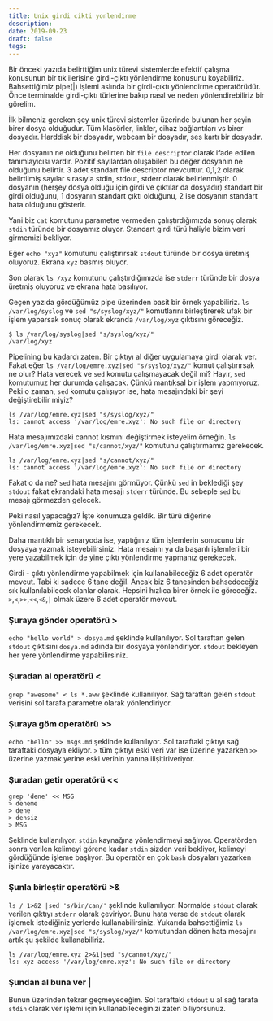 ```yaml
---
title: Unix girdi cikti yonlendirme
description:
date: 2019-09-23 
draft: false
tags:  
---
```



Bir önceki yazıda belirttiğim unix türevi sistemlerde efektif çalışma konusunun bir tık ilerisine girdi-çıktı yönlendirme konusunu koyabiliriz. Bahsettiğimiz pipe(|) işlemi aslında bir girdi-çıktı yönlendirme operatörüdür. Önce terminalde girdi-çıktı türlerine bakıp nasıl ve neden yönlendirebiliriz bir görelim.
<!--more-->
İlk bilmeniz gereken şey unix türevi sistemler üzerinde bulunan her şeyin birer dosya olduğudur. Tüm klasörler, linkler, cihaz bağlantıları vs birer dosyadır. Harddisk bir dosyadır, webcam bir dosyadır, ses kartı bir dosyadır. 

Her dosyanın ne olduğunu belirten bir `file descriptor` olarak ifade edilen  tanımlayıcısı vardır. Pozitif sayılardan oluşabilen bu değer dosyanın ne olduğunu belirtir. 3 adet standart file descriptor mevcuttur. 0,1,2 olarak belirtilmiş sayılar sırasıyla stdin, stdout, stderr olarak belirlenmiştir. 0 dosyanın (herşey dosya olduğu için girdi ve çıktılar da dosyadır) standart bir girdi olduğunu, 1 dosyanın standart çıktı olduğunu, 2 ise  dosyanın standart hata olduğunu gösterir.

Yani biz `cat` komutunu parametre vermeden çalıştırdığımızda sonuç olarak `stdin` türünde bir dosyamız oluyor. Standart girdi türü haliyle bizim veri girmemizi bekliyor. 

Eğer `echo "xyz"` komutunu çalıştırırsak `stdout` türünde bir dosya üretmiş oluyoruz. Ekrana `xyz` basmış oluyor.

Son olarak `ls /xyz` komutunu çalıştırdığımızda ise `stderr` türünde bir dosya üretmiş oluyoruz ve ekrana hata basılıyor.

Geçen yazıda gördüğümüz pipe üzerinden basit bir örnek yapabiliriz. `ls /var/log/syslog` ve `sed "s/syslog/xyz/"` komutlarını birleştirerek ufak bir işlem yaparsak sonuç olarak ekranda `/var/log/xyz` çıktısını göreceğiz. 

```
$ ls /var/log/syslog|sed "s/syslog/xyz/"
/var/log/xyz
```

Pipelining bu kadardı zaten. Bir çıktıyı al diğer uygulamaya girdi olarak ver. Fakat eğer `ls /var/log/emre.xyz|sed "s/syslog/xyz/"` komut çalıştırırsak ne olur? Hata verecek ve `sed` komutu çalışmayacak değil mi? Hayır, `sed` komutumuz her durumda çalışacak. Çünkü mantıksal bir işlem yapmıyoruz. Peki o zaman, `sed` komutu çalışıyor ise, hata mesajındaki bir şeyi değiştirebilir miyiz?

```
ls /var/log/emre.xyz|sed "s/syslog/xyz/"
ls: cannot access '/var/log/emre.xyz': No such file or directory
```
Hata mesajımızdaki cannot kısmını değiştirmek isteyelim örneğin. `ls /var/log/emre.xyz|sed "s/cannot/xyz/"` komutunu çalıştırmamız gerekecek.

```
ls /var/log/emre.xyz|sed "s/cannot/xyz/"
ls: cannot access '/var/log/emre.xyz': No such file or directory
```

Fakat o da ne? `sed` hata mesajını görmüyor. Çünkü `sed` in beklediği şey `stdout` fakat ekrandaki hata mesajı `stderr` türünde. Bu sebeple `sed` bu mesajı görmezden gelecek.

Peki nasıl yapacağız? İşte konumuza geldik. Bir türü diğerine yönlendirmemiz gerekecek.

Daha mantıklı bir senaryoda ise, yaptığınız tüm işlemlerin sonucunu bir dosyaya yazmak isteyebilirsiniz. Hata mesajını ya da başarılı işlemleri bir yere yazabilmek için de yine çıktı yönlendirme yapmanız gerekecek.


Girdi - çıktı yönlendirme yapabilmek için kullanabileceğiz 6 adet operatör mevcut. Tabi ki sadece 6 tane değil. Ancak biz 6 tanesinden bahsedeceğiz sık kullanılabilecek olanlar olarak. Hepsini hızlıca birer örnek ile göreceğiz. `>`,`<`,`>>`,`<<`,`<&`,`|` olmak üzere 6 adet operatör mevcut.

### Şuraya gönder operatörü >

`echo "hello world" > dosya.md` şeklinde kullanılıyor. Sol taraftan gelen `stdout` çıktısını `dosya.md` adında bir dosyaya yönlendiriyor. `stdout` bekleyen her yere yönlendirme yapabilirsiniz.

### Şuradan al operatörü <

`grep "awesome" < ls *.aww`  şeklinde kullanılıyor. Sağ taraftan gelen `stdout` verisini sol tarafa parametre olarak yönlendiriyor.

### Şuraya göm operatörü >>

`echo "hello" >> msgs.md` şeklinde kullanılıyor. Sol taraftaki çıktıyı sağ taraftaki dosyaya ekliyor. `>` tüm çıktıyı eski veri var ise üzerine yazarken `>>` üzerine yazmak yerine eski verinin yanına ilişitiriveriyor.

### Şuradan getir operatörü <<

```
grep 'dene' << MSG
> deneme
> dene
> densiz
> MSG
```

Şeklinde kullanılıyor. `stdin` kaynağına yönlendirmeyi sağlıyor. Operatörden sonra verilen kelimeyi görene kadar `stdin` sizden veri bekliyor, kelimeyi gördüğünde işleme başlıyor. Bu operatör en çok `bash` dosyaları yazarken işinize yarayacaktır.

### Şunla birleştir operatörü >&

`ls / 1>&2 |sed 's/bin/can/'` şeklinde kullanılıyor. Normalde `stdout` olarak verilen çıktıyı `stderr` olarak çeviriyor. Bunu hata verse de `stdout` olarak işlemek istediğiniz yerlerde kullanabilirsiniz. Yukarıda bahsettiğimiz `ls /var/log/emre.xyz|sed "s/syslog/xyz/"` komutundan dönen hata mesajını artık şu şekilde kullanabiliriz.

```
ls /var/log/emre.xyz 2>&1|sed "s/cannot/xyz/"
ls: xyz access '/var/log/emre.xyz': No such file or directory
```


### Şundan al buna ver |

Bunun üzerinden tekrar geçmeyeceğim. Sol taraftaki `stdout` u al sağ tarafa `stdin` olarak ver işlemi için kullanabileceğinizi zaten biliyorsunuz. 

